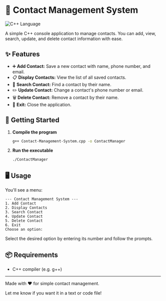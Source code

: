 # 📒 Contact Management System
![C++ Language](https://img.shields.io/badge/Language-C++-blue)

A simple C++ console application to manage contacts. You can add, view, search, update, and delete contact information with ease.

## ✨ Features

- ➕ **Add Contact:** Save a new contact with name, phone number, and email.
- 📋 **Display Contacts:** View the list of all saved contacts.
- 🔎 **Search Contact:** Find a contact by their name.
- ✏️ **Update Contact:** Change a contact's phone number or email.
- 🗑️ **Delete Contact:** Remove a contact by their name.
- 🚪 **Exit:** Close the application.

## 🚀 Getting Started

1. **Compile the program**
    ```bash
    g++ Contact-Management-System.cpp -o ContactManager
    ```
2. **Run the executable**
    ```bash
    ./ContactManager
    ```

## 🖥️ Usage

You'll see a menu:
```
--- Contact Management System ---
1. Add Contact
2. Display Contacts
3. Search Contact
4. Update Contact
5. Delete Contact
6. Exit
Choose an option:
```
Select the desired option by entering its number and follow the prompts.

## 📦 Requirements

- C++ compiler (e.g. g++)

***

Made with ❤️ for simple contact management.

Let me know if you want it in a text or code file!